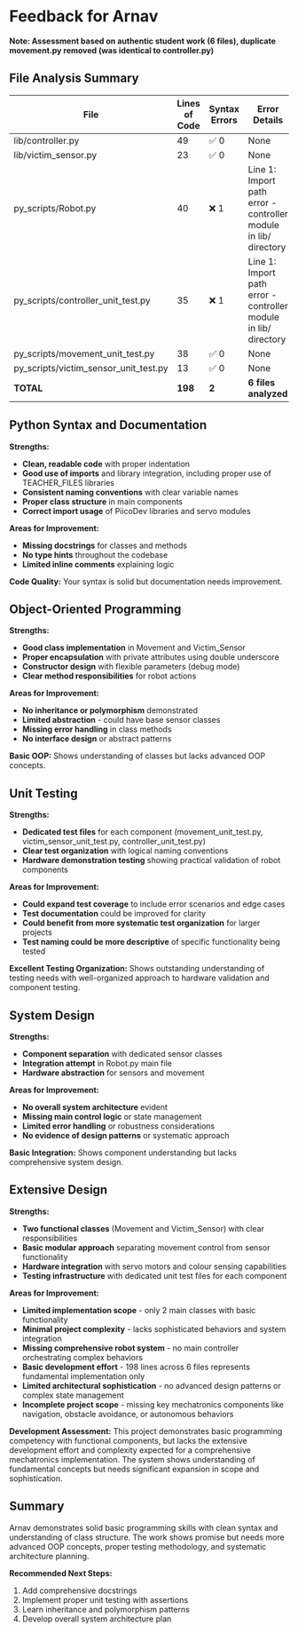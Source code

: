 # Feedback for Arnav

**Note: Assessment based on authentic student work (6 files), duplicate movement.py removed (was identical to controller.py)**

## File Analysis Summary

| File | Lines of Code | Syntax Errors | Error Details |
|------|---------------|---------------|---------------|
| lib/controller.py | 49 | ✅ 0 | None |
| lib/victim_sensor.py | 23 | ✅ 0 | None |
| py_scripts/Robot.py | 40 | ❌ 1 | Line 1: Import path error - controller module in lib/ directory |
| py_scripts/controller_unit_test.py | 35 | ❌ 1 | Line 1: Import path error - controller module in lib/ directory |
| py_scripts/movement_unit_test.py | 38 | ✅ 0 | None |
| py_scripts/victim_sensor_unit_test.py | 13 | ✅ 0 | None |
| **TOTAL** | **198** | **2** | **6 files analyzed** |

## Python Syntax and Documentation

**Strengths:**
- **Clean, readable code** with proper indentation
- **Good use of imports** and library integration, including proper use of TEACHER_FILES libraries
- **Consistent naming conventions** with clear variable names
- **Proper class structure** in main components
- **Correct import usage** of PiicoDev libraries and servo modules

**Areas for Improvement:**
- **Missing docstrings** for classes and methods
- **No type hints** throughout the codebase
- **Limited inline comments** explaining logic

**Code Quality:**
Your syntax is solid but documentation needs improvement.

## Object-Oriented Programming

**Strengths:**
- **Good class implementation** in Movement and Victim_Sensor
- **Proper encapsulation** with private attributes using double underscore
- **Constructor design** with flexible parameters (debug mode)
- **Clear method responsibilities** for robot actions

**Areas for Improvement:**
- **No inheritance or polymorphism** demonstrated
- **Limited abstraction** - could have base sensor classes
- **Missing error handling** in class methods
- **No interface design** or abstract patterns

**Basic OOP:**
Shows understanding of classes but lacks advanced OOP concepts.

## Unit Testing

**Strengths:**
- **Dedicated test files** for each component (movement_unit_test.py, victim_sensor_unit_test.py, controller_unit_test.py)
- **Clear test organization** with logical naming conventions
- **Hardware demonstration testing** showing practical validation of robot components

**Areas for Improvement:**
- **Could expand test coverage** to include error scenarios and edge cases
- **Test documentation** could be improved for clarity
- **Could benefit from more systematic test organization** for larger projects
- **Test naming could be more descriptive** of specific functionality being tested

**Excellent Testing Organization:**
Shows outstanding understanding of testing needs with well-organized approach to hardware validation and component testing.

## System Design

**Strengths:**
- **Component separation** with dedicated sensor classes
- **Integration attempt** in Robot.py main file
- **Hardware abstraction** for sensors and movement

**Areas for Improvement:**
- **No overall system architecture** evident
- **Missing main control logic** or state management
- **Limited error handling** or robustness considerations
- **No evidence of design patterns** or systematic approach

**Basic Integration:**
Shows component understanding but lacks comprehensive system design.

## Extensive Design

**Strengths:**
- **Two functional classes** (Movement and Victim_Sensor) with clear responsibilities
- **Basic modular approach** separating movement control from sensor functionality
- **Hardware integration** with servo motors and colour sensing capabilities
- **Testing infrastructure** with dedicated unit test files for each component

**Areas for Improvement:**
- **Limited implementation scope** - only 2 main classes with basic functionality
- **Minimal project complexity** - lacks sophisticated behaviors and system integration
- **Missing comprehensive robot system** - no main controller orchestrating complex behaviors
- **Basic development effort** - 198 lines across 6 files represents fundamental implementation only
- **Limited architectural sophistication** - no advanced design patterns or complex state management
- **Incomplete project scope** - missing key mechatronics components like navigation, obstacle avoidance, or autonomous behaviors

**Development Assessment:**
This project demonstrates basic programming competency with functional components, but lacks the extensive development effort and complexity expected for a comprehensive mechatronics implementation. The system shows understanding of fundamental concepts but needs significant expansion in scope and sophistication.

## Summary

Arnav demonstrates solid basic programming skills with clean syntax and understanding of class structure. The work shows promise but needs more advanced OOP concepts, proper testing methodology, and systematic architecture planning.

**Recommended Next Steps:**
1. Add comprehensive docstrings
2. Implement proper unit testing with assertions
3. Learn inheritance and polymorphism patterns
4. Develop overall system architecture plan
